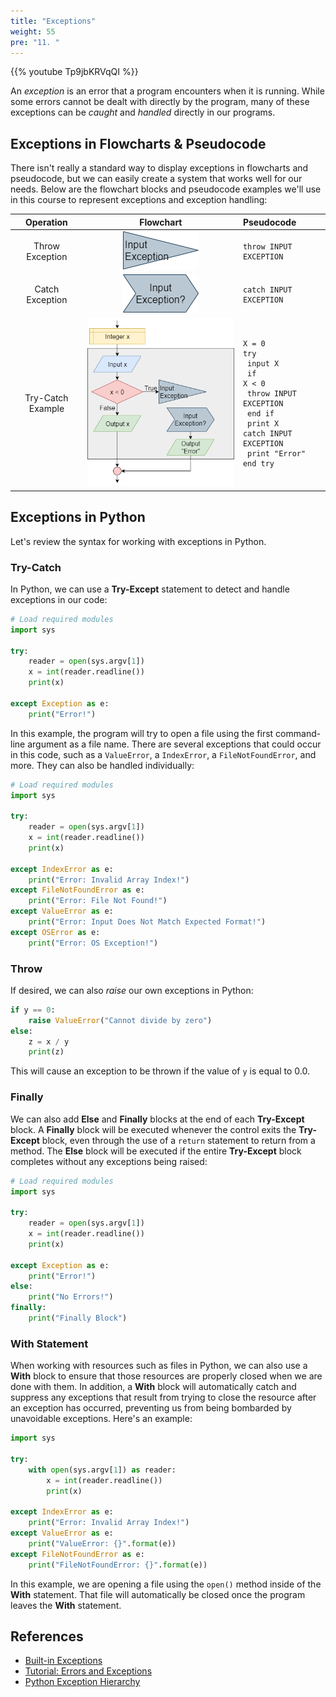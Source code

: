 ```yaml
---
title: "Exceptions"
weight: 55
pre: "11. "
---
```

{{% youtube Tp9jbKRVqQI %}}

An _exception_ is an error that a program encounters when it is running. While some errors cannot be dealt with directly by the program, many of these exceptions can be _caught_ and _handled_ directly in our programs. 

## Exceptions in Flowcharts & Pseudocode

There isn't really a standard way to display exceptions in flowcharts and pseudocode, but we can easily create a system that works well for our needs. Below are the flowchart blocks and pseudocode examples we'll use in this course to represent exceptions and exception handling:

| Operation | Flowchart | Pseudocode |
|:---------:|:---------:|:-----------|
| Throw Exception | ![Throw Exception Flowchart Block](/images/1/1.3.x.11.exception1.png) | <pre><code>throw INPUT EXCEPTION</code></pre> |
| Catch Exception | ![Catch Exception in String Flowchart Block](/images/1/1.3.x.11.exception2.png) | <pre><code>catch INPUT EXCEPTION</code></pre> |
| Try-Catch Example | ![Try-Catch Example Flowchart Blocks](/images/1/1.3.x.11.exception3.png) | <pre><code>X = 0<br>try<br>    input X<br>    if X &lt; 0<br>        throw INPUT EXCEPTION<br>    end if<br>    print X<br>catch INPUT EXCEPTION<br>    print "Error"<br>end try</code></pre> |

## Exceptions in Python

Let's review the syntax for working with exceptions in Python.

### Try-Catch

In Python, we can use a **Try-Except** statement to detect and handle exceptions in our code:

```python
# Load required modules
import sys

try:
    reader = open(sys.argv[1])
    x = int(reader.readline())
    print(x)

except Exception as e:
    print("Error!")

```

In this example, the program will try to open a file using the first command-line argument as a file name. There are several exceptions that could occur in this code, such as a `ValueError`, a `IndexError`, a `FileNotFoundError`, and more. They can also be handled individually:

```python
# Load required modules
import sys

try:
    reader = open(sys.argv[1])
    x = int(reader.readline())
    print(x)

except IndexError as e:
    print("Error: Invalid Array Index!")
except FileNotFoundError as e:
    print("Error: File Not Found!")
except ValueError as e:
    print("Error: Input Does Not Match Expected Format!")
except OSError as e:
    print("Error: OS Exception!")
```

### Throw

If desired, we can also _raise_ our own exceptions in Python:

```python
if y == 0:
    raise ValueError("Cannot divide by zero")
else:
    z = x / y
    print(z)
```

This will cause an exception to be thrown if the value of `y` is equal to $0.0$. 

### Finally

We can also add **Else** and **Finally** blocks at the end of each **Try-Except** block.  A **Finally** block will be executed whenever the control exits the **Try-Except** block, even through the use of a `return` statement to return from a method. The **Else** block will be executed if the entire **Try-Except** block completes without any exceptions being raised:

```python
# Load required modules
import sys

try:
    reader = open(sys.argv[1])
    x = int(reader.readline())
    print(x)

except Exception as e:
    print("Error!")
else:
    print("No Errors!")
finally:
    print("Finally Block")

```

### With Statement

When working with resources such as files in Python, we can also use a **With** block to ensure that those resources are properly closed when we are done with them. In addition, a **With** block will automatically catch and suppress any exceptions that result from trying to close the resource after an exception has occurred, preventing us from being bombarded by unavoidable exceptions. Here's an example:

```python
import sys

try:    
    with open(sys.argv[1]) as reader:
        x = int(reader.readline())
        print(x)

except IndexError as e:
    print("Error: Invalid Array Index!")
except ValueError as e:
    print("ValueError: {}".format(e))
except FileNotFoundError as e:
    print("FileNotFoundError: {}".format(e))
```

In this example, we are opening a file using the `open()` method inside of the **With** statement. That file will automatically be closed once the program leaves the **With** statement. 

## References

* [Built-in Exceptions](https://docs.python.org/3/library/exceptions.html)
* [Tutorial: Errors and Exceptions](https://docs.python.org/3/tutorial/errors.html)
* [Python Exception Hierarchy](https://docs.python.org/3/library/exceptions.html#exception-hierarchy)

